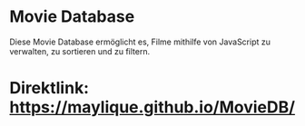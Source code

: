 # Movie Database

Diese Movie Database ermöglicht es, Filme mithilfe von JavaScript zu verwalten, zu sortieren und zu filtern.

# Direktlink: https://maylique.github.io/MovieDB/